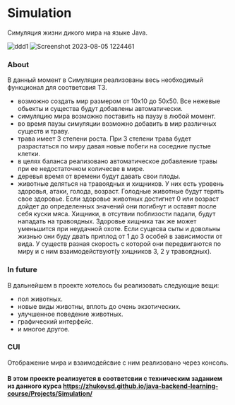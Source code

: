 # Simulation
Симуляция жизни дикого мира на языке Java.

![ddd1](https://github.com/dDevusS/Simulation-/assets/140493120/ec3dcabf-8555-4562-8408-e3ea1aa5f5b0) ![Screenshot 2023-08-05 1224461](https://github.com/dDevusS/Simulation-/assets/140493120/95551291-66ed-4c1f-bbe9-74d1be8710ad)



### About
В данный момент в Симуляции реализованы весь необходимый функционал для соответсвия ТЗ.
- возможно создать мир размером от 10х10 до 50х50. Все нежевые обьекты и существа будут добавлены автоматически.
- симуляцию мира возможно поставить на паузу в любой момент.
- во время паузы симуляции возможно добавить в мир различных существ и траву.
- трава имеет 3 степени роста. При 3 степени трава будет разрастаться по миру давая новые побеги на соседние пустые клетки.
- в целях баланса реализовано автоматическое добавление травы при ее недостаточном количесве в мире.
- деревья время от времени будут давать свои плоды.
- животные деляться на травоядных и хищников. У них есть уровень здоровья, атаки, голода, возраст.
  Голодные животные будут терять свое здоровье. Если здоровье животных достигнет 0 или возраст дойдет до определенных значений они погибнут и оставят после себя куски мяса.
  Хищники, в отсутвии поблизости падали, будут нападать на травоядных. Здоровье хищника так же может уменьшится при неудачной охоте.
  Если сущесва сыты и довольны жизнью они буду двать приплод от 1 до 3 особей в зависимости от вида.
  У существ разная скорость с которой они передвигаются по миру и с ним взаимодействуют(у хищников 3, 2 у травоядных).

### In future
В дальнейшем в проекте хотелось бы реализовать следующие вещи:
- пол животных.
- новые виды животны, вплоть до очень экзотических.
- улучшенное поведение животных.
- графический интерфейс.
- и многое другое.

### CUI
Отображение мира и взаимодейсвие с ним реализовано через консоль.

#### В этом проекте реализуется в соответсвии с техническим заданием из данного курса https://zhukovsd.github.io/java-backend-learning-course/Projects/Simulation/
